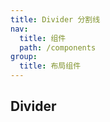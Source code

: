 ```yaml
---
title: Divider 分割线
nav:
  title: 组件
  path: /components
group:
  title: 布局组件
---
```


## Divider

<code src="./demos/dash.tsx"></code> <code src="./demos/type.tsx"></code>

<API></API>
